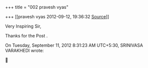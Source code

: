 +++
title = "002 pravesh vyas"

+++
[[pravesh vyas	2012-09-12, 19:36:32 [Source](https://groups.google.com/g/bvparishat/c/hwUX5wA08ms)]]



Very Inspiring Sir,

Thanks for the Post .

  
  
On Tuesday, September 11, 2012 8:31:23 AM UTC+5:30, SRINIVASA VARAKHEDI wrote:



